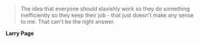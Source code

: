 >The idea that everyone should slavishly work so they do something inefficiently so they keep their job - that just doesn't make any sense to me. That can't be the right answer.

**Larry Page**